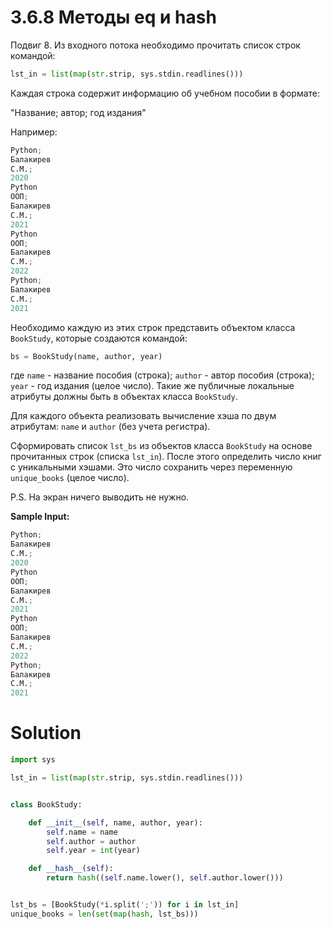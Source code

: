 # 3.6.8 Методы __eq__ и __hash__

Подвиг 8. Из входного потока необходимо прочитать список строк командой:

```python
lst_in = list(map(str.strip, sys.stdin.readlines()))
```

Каждая строка содержит информацию об учебном пособии в формате:

"Название; автор; год издания"

Например:

```python
Python;
Балакирев
С.М.;
2020
Python
ООП;
Балакирев
С.М.;
2021
Python
ООП;
Балакирев
С.М.;
2022
Python;
Балакирев
С.М.;
2021
```

Необходимо каждую из этих строк представить объектом класса `BookStudy`, которые создаются командой:

```python
bs = BookStudy(name, author, year)
```

где `name` - название пособия (строка); `author` - автор пособия (строка); `year` - год издания (целое число). Такие же
публичные локальные атрибуты должны быть в объектах класса `BookStudy`.

Для каждого объекта реализовать вычисление хэша по двум атрибутам: `name` и `author` (без учета регистра).

Сформировать список `lst_bs` из объектов класса `BookStudy` на основе прочитанных строк (списка `lst_in`). После этого
определить число книг с уникальными хэшами. Это число сохранить через переменную `unique_books` (целое число).

P.S. На экран ничего выводить не нужно.

**Sample Input:**

```python
Python;
Балакирев
С.М.;
2020
Python
ООП;
Балакирев
С.М.;
2021
Python
ООП;
Балакирев
С.М.;
2022
Python;
Балакирев
С.М.;
2021
```

# Solution

```python
import sys

lst_in = list(map(str.strip, sys.stdin.readlines()))


class BookStudy:

    def __init__(self, name, author, year):
        self.name = name
        self.author = author
        self.year = int(year)

    def __hash__(self):
        return hash((self.name.lower(), self.author.lower()))


lst_bs = [BookStudy(*i.split(';')) for i in lst_in]
unique_books = len(set(map(hash, lst_bs)))
```